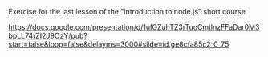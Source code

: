 Exercise for the last lesson of the "introduction to node.js" short course

https://docs.google.com/presentation/d/1uIGZuhTZ3rTuoCmtlnzFFaDar0M3bpLL74rZI2J9OzY/pub?start=false&loop=false&delayms=3000#slide=id.ge8cfa85c2_0_75
